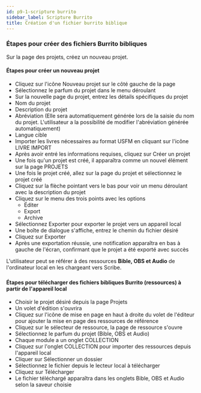 ```yaml
---
id: p9-1-scripture burrito
sidebar_label: Scripture Burrito
title: Création d'un fichier burrito biblique
---
```


### Étapes pour créer des fichiers Burrito bibliques
Sur la page des projets, créez un nouveau projet.
#### Étapes pour créer un nouveau projet
- Cliquez sur l'icône Nouveau projet sur le côté gauche de la page
- Sélectionnez le parfum du projet dans le menu déroulant
- Sur la nouvelle page du projet, entrez les détails spécifiques du projet
- Nom du projet
- Description du projet
- Abréviation (Elle sera automatiquement générée lors de la saisie du nom du projet. L'utilisateur a la possibilité de modifier l'abréviation générée automatiquement)
- Langue cible
- Importer les livres nécessaires au format USFM en cliquant sur l'icône LIVRE IMPORT
- Après avoir entré les informations requises, cliquez sur Créer un projet
- Une fois qu'un projet est créé, il apparaîtra comme un nouvel élément sur la page PROJETS
- Une fois le projet créé, allez sur la page du projet et sélectionnez le projet créé
- Cliquez sur la flèche pointant vers le bas pour voir un menu déroulant avec la description du projet
- Cliquez sur le menu des trois points avec les options
    - Éditer
    - Export
    - Archive
- Sélectionnez Exporter pour exporter le projet vers un appareil local
- Une boîte de dialogue s'affiche, entrez le chemin du fichier désiré
- Cliquez sur Exporter
- Après une exportation réussie, une notification apparaîtra en bas à gauche de l'écran, confirmant que le projet a été exporté avec succès

L'utilisateur peut se référer à des ressources **Bible, OBS et Audio** de l'ordinateur local en les chargeant vers Scribe.
###
#### Étapes pour télécharger des fichiers bibliques Burrito (ressources) à partir de l'appareil local
- Choisir le projet désiré depuis la page Projets
- Un volet d'édition s'ouvrira
- Cliquez sur l'icône de mise en page en haut à droite du volet de l'éditeur pour ajouter la mise en page des ressources de référence
- Cliquez sur le sélecteur de ressource, la page de ressource s'ouvre
- Sélectionnez le parfum du projet (Bible, OBS et Audio)
- Chaque module a un onglet COLLECTION
- Cliquez sur l'onglet COLLECTION pour importer des ressources depuis l'appareil local
- Cliquer sur Sélectionner un dossier
- Sélectionnez le fichier depuis le lecteur local à télécharger
- Cliquez sur Télécharger
- Le fichier téléchargé apparaîtra dans les onglets Bible, OBS et Audio selon la saveur choisie
 